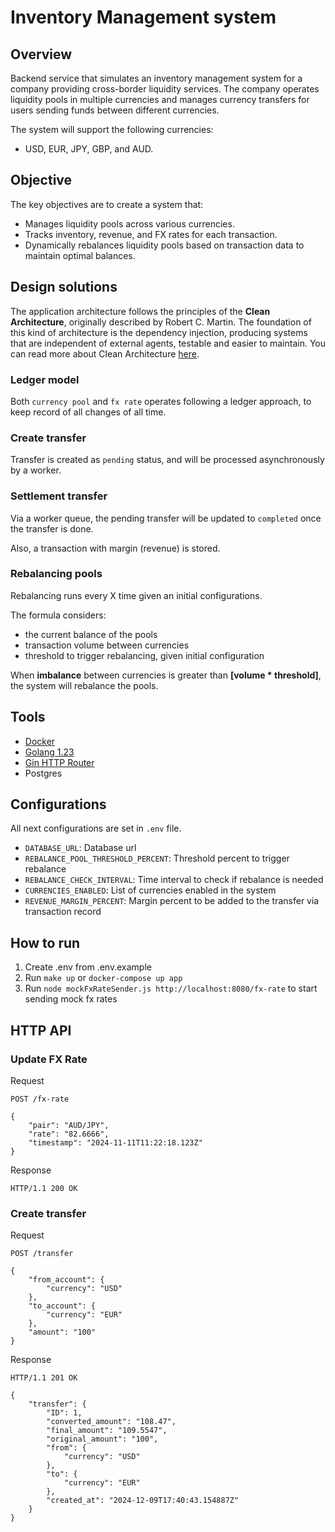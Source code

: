 # Inventory Management system

## Overview

Backend service that simulates an inventory management system for a company providing cross-border liquidity services. The company operates liquidity pools in multiple currencies and manages currency transfers for users sending funds between different currencies.

The system will support the following currencies:
- USD, EUR, JPY, GBP, and AUD.

## Objective

The key objectives are to create a system that:
- Manages liquidity pools across various currencies.
- Tracks inventory, revenue, and FX rates for each transaction.
- Dynamically rebalances liquidity pools based on transaction data to maintain optimal balances.

## Design solutions

The application architecture follows the principles of the **Clean Architecture**, originally described by Robert C. Martin. The foundation of this kind of architecture is the dependency injection, producing systems that are independent of external agents, testable and easier to maintain.
You can read more about Clean Architecture [here](https://blog.cleancoder.com/uncle-bob/2012/08/13/the-clean-architecture.html).

### Ledger model

Both `currency pool` and `fx rate` operates following a ledger approach, to keep record of all changes of all time.

### Create transfer

Transfer is created as `pending` status, and will be processed asynchronously by a worker.

### Settlement transfer

Via a worker queue, the pending transfer will be updated to `completed` once the transfer is done.

Also, a transaction with margin (revenue) is stored.

### Rebalancing pools

Rebalancing runs every X time given an initial configurations.

The formula considers:
- the current balance of the pools
- transaction volume between currencies
- threshold to trigger rebalancing, given initial configuration

When **imbalance** between currencies is greater than **[volume * threshold]**, the system will rebalance the pools.

## Tools

- [Docker](https://www.docker.com/)
- [Golang 1.23](https://golang.org/)
- [Gin HTTP Router](https://github.com/gin-gonic/gin)
- Postgres

## Configurations

All next configurations are set in `.env` file.

- `DATABASE_URL`: Database url
- `REBALANCE_POOL_THRESHOLD_PERCENT`: Threshold percent to trigger rebalance
- `REBALANCE_CHECK_INTERVAL`: Time interval to check if rebalance is needed 
- `CURRENCIES_ENABLED`: List of currencies enabled in the system
- `REVENUE_MARGIN_PERCENT`: Margin percent to be added to the transfer via transaction record

## How to run

1. Create .env from .env.example
2. Run `make up` or `docker-compose up app`
3. Run `node mockFxRateSender.js http://localhost:8080/fx-rate` to start sending mock fx rates

## HTTP API

### Update FX Rate

Request
```http
POST /fx-rate

{
    "pair": "AUD/JPY",
    "rate": "82.6666",
    "timestamp": "2024-11-11T11:22:18.123Z"
}
```

Response
```http
HTTP/1.1 200 OK
```

### Create transfer

Request
```http
POST /transfer

{
    "from_account": {
        "currency": "USD"
    },
    "to_account": {
        "currency": "EUR"
    },
    "amount": "100"
}
```

Response
```http
HTTP/1.1 201 OK

{
    "transfer": {
        "ID": 1,
        "converted_amount": "108.47",
        "final_amount": "109.5547",
        "original_amount": "100",
        "from": {
            "currency": "USD"
        },
        "to": {
            "currency": "EUR"
        },
        "created_at": "2024-12-09T17:40:43.154887Z"
    }
}
```
